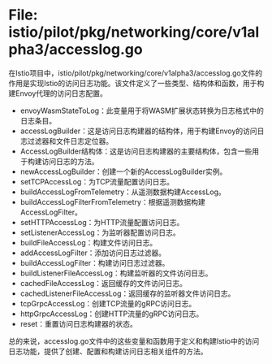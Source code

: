 # File: istio/pilot/pkg/networking/core/v1alpha3/accesslog.go

在Istio项目中，istio/pilot/pkg/networking/core/v1alpha3/accesslog.go文件的作用是实现Istio的访问日志功能。该文件定义了一些类型、结构体和函数，用于构建Envoy代理的访问日志配置。

- envoyWasmStateToLog：此变量用于将WASM扩展状态转换为日志格式中的日志条目。
- accessLogBuilder：这是访问日志构建器的结构体，用于构建Envoy的访问日志过滤器和文件日志定位器。
- AccessLogBuilder结构体：这是访问日志构建器的主要结构体，包含一些用于构建访问日志的方法。
- newAccessLogBuilder：创建一个新的AccessLogBuilder实例。
- setTCPAccessLog：为TCP流量配置访问日志。
- buildAccessLogFromTelemetry：从遥测数据构建AccessLog。
- buildAccessLogFilterFromTelemetry：根据遥测数据构建AccessLogFilter。
- setHTTPAccessLog：为HTTP流量配置访问日志。
- setListenerAccessLog：为监听器配置访问日志。
- buildFileAccessLog：构建文件访问日志。
- addAccessLogFilter：添加访问日志过滤器。
- buildAccessLogFilter：构建访问日志过滤器。
- buildListenerFileAccessLog：构建监听器的文件访问日志。
- cachedFileAccessLog：返回缓存的文件访问日志。
- cachedListenerFileAccessLog：返回缓存的监听器文件访问日志。
- tcpGrpcAccessLog：创建TCP流量的gRPC访问日志。
- httpGrpcAccessLog：创建HTTP流量的gRPC访问日志。
- reset：重置访问日志构建器的状态。

总的来说，accesslog.go文件中的这些变量和函数用于定义和构建Istio中的访问日志功能，提供了创建、配置和构建访问日志相关组件的方法。

